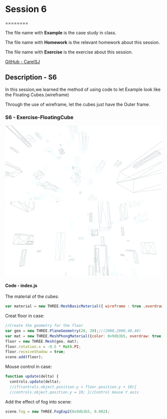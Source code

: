 # Session 6
========

The file name with **Example** is the case study in class.

The file name with **Homework** is the relevant homework about this session.

The file name with **Exercise** is the exercise about this session.

[GitHub - CarelSJ](https://github.com/CarelSJ/DAT505-GitHub)

## Description - S6 ##

In this session,we learned the method of using code to let Example look like the Floating Cubes.(wireframe)

Through the use of wireframe, let the cubes just have the Outer frame.

### S6 - Exercise-FloatingCube ###
![S6-01](https://github.com/CarelSJ/DAT505-GitHub/blob/master/images/S6-01.png)
![S6-02](https://github.com/CarelSJ/DAT505-GitHub/blob/master/images/S6-02.png)
#### Code - index.js ####
The material of the cubes:
```javascript
var material = new THREE.MeshBasicMaterial({ wireframe : true ,overdraw: true, color: 0x000000,opacity:0.5});
```

Creat floor in case:
```javascript
//Create the geometry for the floor
var geo = new THREE.PlaneGeometry(20, 20);//(2000,2000,40,40)
var mat = new THREE.MeshPhongMaterial({color: 0x9db3b5, overdraw: true,wireframe : true});
floor = new THREE.Mesh(geo, mat);
floor.rotation.x = -0.5 * Math.PI;
floor.receiveShadow = true;
scene.add(floor);
```

Mouse control in case:
```javascript
function update(delta) {
  controls.update(delta);
  //if(controls.object.position.y < floor.position.y + 10){
  //controls.object.position.y = 10; }//Control mouse Y axis
```

Add the effect of fog into scene:
```javascript
scene.fog = new THREE.FogExp2(0x9db3b5, 0.002);
```
